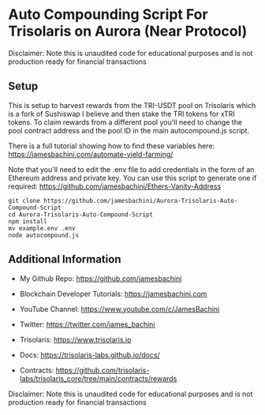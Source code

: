 # Auto Compounding Script For Trisolaris on Aurora (Near Protocol)

Disclaimer: Note this is unaudited code for educational purposes and is not production ready for financial transactions

## Setup

This is setup to harvest rewards from the TRI-USDT pool on Trisolaris which is a fork of Sushiswap I believe and then stake the TRI tokens for xTRI tokens. To claim rewards from a different pool you'll need to change the pool contract address and the pool ID in the main autocompound.js script.

There is a full tutorial showing how to find these variables here:  https://jamesbachini.com/automate-yield-farming/

Note that you'll need to edit the .env file to add credentials in the form of an Ethereum address and private key. You can use this script to generate one if required:
https://github.com/jamesbachini/Ethers-Vanity-Address

```
git clone https://github.com/jamesbachini/Aurora-Trisolaris-Auto-Compound-Script
cd Aurora-Trisolaris-Auto-Compound-Script
npm install
mv example.env .env
node autocompound.js
```

## Additional Information

- My Github Repo: https://github.com/jamesbachini
- Blockchain Developer Tutorials: https://jamesbachini.com
- YouTube Channel: https://www.youtube.com/c/JamesBachini
- Twitter: https://twitter.com/james_bachini

- Trisolaris: https://www.trisolaris.io
- Docs: https://trisolaris-labs.github.io/docs/
- Contracts: https://github.com/trisolaris-labs/trisolaris_core/tree/main/contracts/rewards

Disclaimer: Note this is unaudited code for educational purposes and is not production ready for financial transactions